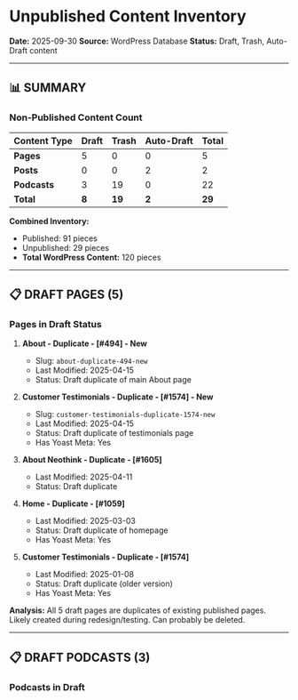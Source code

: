 # Unpublished Content Inventory

**Date:** 2025-09-30
**Source:** WordPress Database
**Status:** Draft, Trash, Auto-Draft content

---

## 📊 SUMMARY

### Non-Published Content Count

| Content Type | Draft | Trash | Auto-Draft | Total |
|--------------|-------|-------|------------|-------|
| **Pages** | 5 | 0 | 0 | 5 |
| **Posts** | 0 | 0 | 2 | 2 |
| **Podcasts** | 3 | 19 | 0 | 22 |
| **Total** | **8** | **19** | **2** | **29** |

**Combined Inventory:**
- Published: 91 pieces
- Unpublished: 29 pieces
- **Total WordPress Content:** 120 pieces

---

## 📋 DRAFT PAGES (5)

### Pages in Draft Status

1. **About - Duplicate - [#494] - New**
   - Slug: `about-duplicate-494-new`
   - Last Modified: 2025-04-15
   - Status: Draft duplicate of main About page

2. **Customer Testimonials - Duplicate - [#1574] - New**
   - Slug: `customer-testimonials-duplicate-1574-new`
   - Last Modified: 2025-04-15
   - Status: Draft duplicate of testimonials page
   - Has Yoast Meta: Yes

3. **About Neothink - Duplicate - [#1605]**
   - Last Modified: 2025-04-11
   - Status: Draft duplicate

4. **Home - Duplicate - [#1059]**
   - Last Modified: 2025-03-03
   - Status: Draft duplicate of homepage
   - Has Yoast Meta: Yes

5. **Customer Testimonials - Duplicate - [#1574]**
   - Last Modified: 2025-01-08
   - Status: Draft duplicate (older version)
   - Has Yoast Meta: Yes

**Analysis:** All 5 draft pages are duplicates of existing published pages. Likely created during redesign/testing. Can probably be deleted.

---

## 📋 DRAFT PODCASTS (3)

### Podcasts in Draft